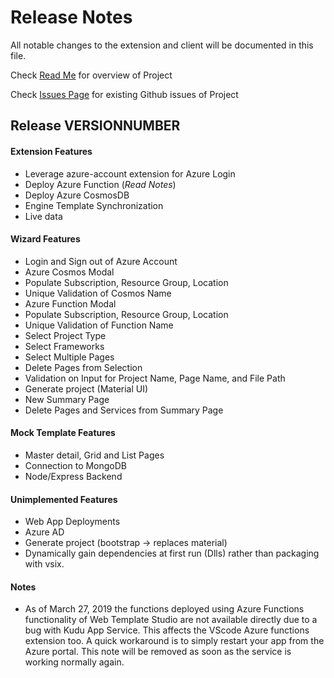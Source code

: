 # Release Notes

All notable changes to the extension and client will be documented in this file.

Check [Read Me](https://github.com/Microsoft/WebTemplateStudio/blob/master/README.md/) for overview of Project

Check [Issues Page](https://github.com/Microsoft/WebTemplateStudio/issues/) for existing Github issues of Project

## Release **VERSIONNUMBER**

#### Extension Features

- Leverage azure-account extension for Azure Login
- Deploy Azure Function (_Read Notes_)
- Deploy Azure CosmosDB
- Engine Template Synchronization
- Live data

#### Wizard Features

- Login and Sign out of Azure Account
- Azure Cosmos Modal
- Populate Subscription, Resource Group, Location
- Unique Validation of Cosmos Name
- Azure Function Modal
- Populate Subscription, Resource Group, Location
- Unique Validation of Function Name
- Select Project Type
- Select Frameworks
- Select Multiple Pages
- Delete Pages from Selection
- Validation on Input for Project Name, Page Name, and File Path
- Generate project (Material UI)
- New Summary Page
- Delete Pages and Services from Summary Page

#### Mock Template Features

- Master detail, Grid and List Pages
- Connection to MongoDB
- Node/Express Backend

#### Unimplemented Features

- Web App Deployments
- Azure AD
- Generate project (bootstrap -> replaces material)
- Dynamically gain dependencies at first run (Dlls) rather than packaging with vsix.

#### Notes

- As of March 27, 2019 the functions deployed using Azure Functions functionality of Web Template Studio
  are not available directly due to a bug with Kudu App Service. This affects the VScode Azure functions extension
  too. A quick workaround is to simply restart your app from the Azure portal. This note will be removed as soon as
  the service is working normally again.

